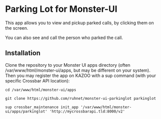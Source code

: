# Parking Lot for Monster-UI

This app allows you to view and pickup parked calls, by clicking them on the screen.

You can also see and call the person who parked the call.

## Installation
Clone the repository to your Monster UI apps directory (often /var/www/html/monster-ui/apps, but may be different on your system). Then you may register the app on KAZOO with a sup command (with your specific Crossbar API location):

```cd /var/www/html/monster-ui/apps```

```git clone https://github.com/ruhnet/monster-ui-parkinglot parkinglot```

```sup crossbar_maintenance init_app '/var/www/html/monster-ui/apps/parkinglot' 'http://mycrossbarapi.tld:8000/v2'```

